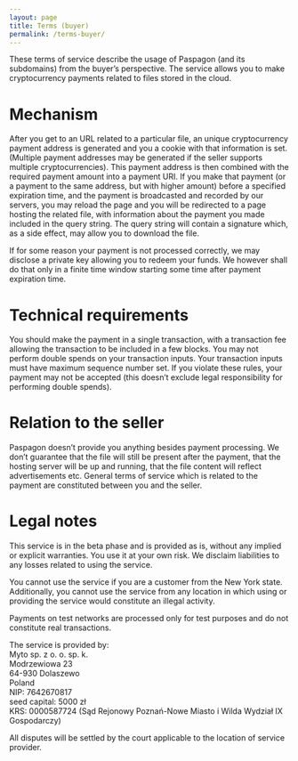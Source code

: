 ```yaml
---
layout: page
title: Terms (buyer)
permalink: /terms-buyer/
---
```

These terms of service describe the usage of Paspagon (and its subdomains) from the buyer’s perspective. The service allows you to make cryptocurrency payments related to files stored in the cloud.

# Mechanism

After you get to an URL related to a particular file, an unique cryptocurrency payment address is generated and you a cookie with that information is set. (Multiple payment addresses may be generated if the seller supports multiple cryptocurrencies). This payment address is then combined with the required payment amount into a payment URI. If you make that payment (or a payment to the same address, but with higher amount) before a specified expiration time, and the payment is broadcasted and recorded by our servers, you may reload the page and you will be redirected to a page hosting the related file, with information about the payment you made included in the query string. The query string will contain a signature which, as a side effect, may allow you to download the file.

If for some reason your payment is not processed correctly, we may disclose a private key allowing you to redeem your funds. We however shall do that only in a finite time window starting some time after payment expiration time.

# Technical requirements

You should make the payment in a single transaction, with a transaction fee allowing the transaction to be included in a few blocks. You may not perform double spends on your transaction inputs. Your transaction inputs must have maximum sequence number set. If you violate these rules, your payment may not be accepted (this doesn’t exclude legal responsibility for performing double spends).

# Relation to the seller

Paspagon doesn’t provide you anything besides payment processing. We don’t guarantee that the file will still be present after the payment, that the hosting server will be up and running, that the file content will reflect advertisements etc. General terms of service which is related to the payment are constituted between you and the seller.

# Legal notes

This service is in the beta phase and is provided as is, without any implied or explicit warranties. You use it at your own risk. We disclaim liabilities to any losses related to using the service.

You cannot use the service if you are a customer from the New York state. Additionally, you cannot use the service from any location in which using or providing the service would constitute an illegal activity.

Payments on test networks are processed only for test purposes and do not constitute real transactions.

The service is provided by:<br>
Myto sp. z o. o. sp. k.<br>
Modrzewiowa 23<br>
64-930 Dolaszewo<br>
Poland<br>
NIP: 7642670817<br>
seed capital: 5000 zł<br>
KRS: 0000587724 (Sąd Rejonowy Poznań-Nowe Miasto i Wilda Wydział Ⅸ Gospodarczy)

All disputes will be settled by the court applicable to the location of service provider.
